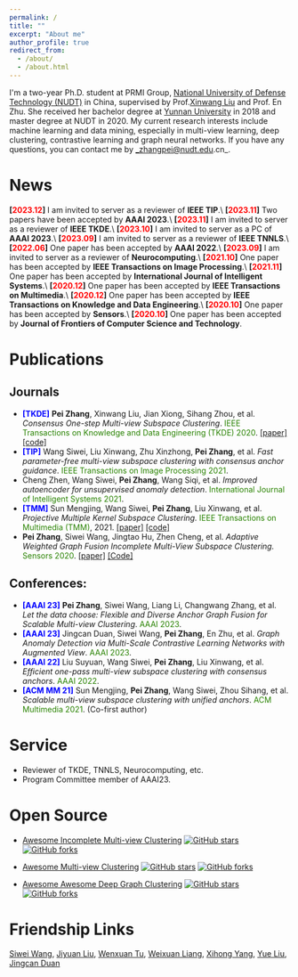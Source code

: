 ```yaml
---
permalink: /
title: ""
excerpt: "About me"
author_profile: true
redirect_from: 
  - /about/
  - /about.html
---
```

I'm a two-year Ph.D. student at PRMI Group, [National University of Defense Technology (NUDT)](https://www.nudt.edu.cn) in China, supervised by Prof.[Xinwang Liu](https://xinwangliu.github.io/) and Prof. En Zhu. She received her bachelor degree at [Yunnan University](https://www.ynu.edu.cn/) in 2018 and master degree at NUDT in 2020.
My current research interests include machine learning and data mining, especially in multi-view learning, deep clustering, contrastive learning and graph neural networks.
If you have any questions, you can contact me by _zhangpei@nudt.edu.cn_.



News
======
**[<font color="#FF0000">2023.12</font>]** I am invited to server as a reviewer of **IEEE TIP**.\\
**[<font color="#FF0000">2023.11</font>]** Two papers have been accepted by **AAAI 2023**.\\
**[<font color="#FF0000">2023.11</font>]** I am invited to server as a reviewer of **IEEE TKDE**.\\
**[<font color="#FF0000">2023.10</font>]** I am invited to server as a PC of **AAAI 2023**.\\
**[<font color="#FF0000">2023.09</font>]** I am invited to server as a reviewer of **IEEE TNNLS**.\\
**[<font color="#FF0000">2022.06</font>]** One paper has been accepted by **AAAI 2022**.\\
**[<font color="#FF0000">2023.09</font>]** I am invited to server as a reviewer of **Neurocomputing**.\\
**[<font color="#FF0000">2021.10</font>]** One paper has been accepted by **IEEE Transactions on Image Processing**.\\
**[<font color="#FF0000">2021.11</font>]** One paper has been accepted by **International Journal of Intelligent Systems**.\\
**[<font color="#FF0000">2020.12</font>]** One paper has been accepted by **IEEE Transactions on Multimedia**.\\
**[<font color="#FF0000">2020.12</font>]** One paper has been accepted by **IEEE Transactions on Knowledge and Data Engineering**.\\
**[<font color="#FF0000">2020.10</font>]** One paper has been accepted by **Sensors**.\\
**[<font color="#FF0000">2020.10</font>]** One paper has been accepted by **Journal of Frontiers of Computer Science and Technology**.





Publications
======

Journals
------
- **<font color="#0000FF">[TKDE]</font>** **Pei Zhang**, Xinwang Liu, Jian Xiong, Sihang Zhou, et al. _Consensus One-step Multi-view Subspace Clustering_. <font color="#2818200">IEEE Transactions on Knowledge and Data Engineering (TKDE) 2020</font>. 
[[paper]](https://drive.google.com/file/d/1E4o7z21k6ms9BUJ9MYq-lkgbOG3hafLQ/view?usp=share_link) [[code]](https://github.com/Jeaninezpp/COMVSC )
- **<font color="#0000FF">[TIP]</font>** Wang Siwei, Liu Xinwang, Zhu Xinzhong, **Pei Zhang**, et al. _Fast parameter-free multi-view subspace clustering with consensus anchor guidance_. <font color="#2818200">IEEE Transactions on Image Processing 2021</font>.
- Cheng Zhen, Wang Siwei, **Pei Zhang**, Wang Siqi, et al. _Improved autoencoder for unsupervised anomaly detection_. <font color="#2818200">International Journal of Intelligent Systems 2021</font>.
- **<font color="#0000FF">[TMM]</font>** Sun Mengjing, Wang Siwei, **Pei Zhang**, Liu Xinwang, et al. _Projective Multiple Kernel Subspace Clustering._ <font color="#2818200">IEEE Transactions on Multimedia (TMM)</font>, 2021. 
[[paper]](https://ieeexplore.ieee.org/abstract/document/9447203) [[code]](https://github.com/MengjingSun/PMKSC-code)
- **Pei Zhang**, Siwei Wang, Jingtao Hu, Zhen Cheng, et al. _Adaptive Weighted Graph Fusion Incomplete Multi-View Subspace Clustering._ <font color="#2818200">Sensors 2020</font>. 
[[paper]](https://www.mdpi.com/1424-8220/20/20/5755 ) [[Code]](https://github.com/Jeaninezpp/AWGF-code)
<!-- - **Pei Zhang**, Xinwang Liu, Jian Xiong, Sihang Zhou, et al. _One-stage Partition-fusion Multi-view Subspace Clustering Algorithm._ <font color="#2818200">Journal of Frontiers of Computer Science and Technology 2020</font>. 
[[paper]](http://fcst.ceaj.org/CN/10.3778/j.issn.1673-9418.2009070 ) -->

Conferences:
---
- **<font color="#0000FF">[AAAI 23]</font>** **Pei Zhang**, Siwei Wang, Liang Li, Changwang Zhang, et al. _Let the data choose: Flexible and Diverse Anchor Graph Fusion for Scalable Multi-view Clustering_. <font color="#2818200">AAAI 2023</font>.
- **<font color="#0000FF">[AAAI 23]</font>** Jingcan Duan, Siwei Wang, **Pei Zhang**, En Zhu, et al. _Graph Anomaly Detection via Multi-Scale Contrastive Learning Networks with Augmented View_. <font color="#2818200">AAAI 2023</font>.
- **<font color="#0000FF">[AAAI 22]</font>** Liu Suyuan, Wang Siwei, **Pei Zhang**, Liu Xinwang, et al. _Efficient one-pass multi-view subspace clustering with consensus anchors_. <font color="#2818200">AAAI 2022</font>.
- **<font color="#0000FF">[ACM MM 21]</font>** Sun Mengjing, **Pei Zhang**, Wang Siwei, Zhou Sihang, et al. _Scalable multi-view subspace clustering with unified anchors_. <font color="#2818200">ACM Multimedia 2021</font>. (Co-first author)



Service
===
- Reviewer of TKDE, TNNLS, Neurocomputing, etc.
- Program Committee member of AAAI23.



Open Source
===
<!-- Pei Zhang -->
[stars-img]: https://img.shields.io/github/stars/Jeaninezpp/Incomplete-multi-view-clustering?style=plastic
[stars-url]: https://github.com/Jeaninezpp/Incomplete-multi-view-clustering/stargazers

[fork-img]: https://img.shields.io/github/forks/Jeaninezpp/Incomplete-multi-view-clustering?style=plastic
[fork-url]: https://github.com/Jeaninezpp/Incomplete-multi-view-clustering/network/members

<!-- Siwei Wang -->
[stars-img1]: https://img.shields.io/github/stars/wangsiwei2010/awesome-multi-view-clustering?style=plastic
[stars-url1]: https://github.com/wangsiwei2010/awesome-multi-view-clustering/stargazers
[fork-img1]: https://img.shields.io/github/forks/wangsiwei2010/awesome-multi-view-clustering??style=plastic
[fork-url1]: https://github.com/wangsiwei2010/awesome-multi-view-clustering/network/members

<!-- Yue Liu -->
[stars-img2]: https://img.shields.io/github/stars/yueliu1999/Awesome-Deep-Graph-Clustering?style=plastic
[stars-url2]: https://github.com/yueliu1999/Awesome-Deep-Graph-Clustering/stargazers
[fork-img2]: https://img.shields.io/github/forks/yueliu1999/Awesome-Deep-Graph-Clustering?style=plastic
[fork-url2]: https://github.com/yueliu1999/Awesome-Deep-Graph-Clustering/network/members

- [Awesome Incomplete Multi-view Clustering](https://github.com/Jeaninezpp/Awesome-Incomplete-multi-view-clustering)
[![GitHub stars][stars-img]][stars-url]
[![GitHub forks][fork-img]][fork-url]

- [Awesome Multi-view Clustering](https://github.com/wangsiwei2010/awesome-multi-view-clustering)
[![GitHub stars][stars-img1]][stars-url1]
[![GitHub forks][fork-img1]][fork-url1]

- [Awesome Awesome Deep Graph Clustering](https://github.com/yueliu1999/Awesome-Deep-Graph-Clustering)
[![GitHub stars][stars-img2]][stars-url2]
[![GitHub forks][fork-img2]][fork-url2]


Friendship Links
===
[Siwei Wang](https://wangsiwei2010.github.io/), 
[Jiyuan Liu](https://liujiyuan13.github.io/), 
[Wenxuan Tu](https://wxtu.github.io/), 
[Weixuan Liang](https://wx-liang.github.io/), 
[Xihong Yang](https://xihongyang1999.github.io/), 
[Yue Liu](https://yueliu1999.github.io/), 
[Jingcan Duan](https://felixdjc.github.io/)
